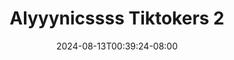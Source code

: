 --- 
title: "Alyyynicssss Tiktokers 2"
description: "    Alyyynicssss Tiktokers 2 ig durasi panjang new"
date: 2024-08-13T00:39:24-08:00
file_code: "5phk6k64bchh"
draft: false
cover: "6m7yc0ydy2gajnfy.jpg"
tags: ["Alyyynicssss", "Tiktokers", "bokep-indo", "bokep-viral", "bokep-ig"]
length: 405
fld_id: "1482597"
foldername: "Alyyynicssss"
categories: ["Alyyynicssss"]
views: 0
---